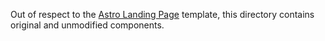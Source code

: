 Out of respect to the [Astro Landing Page](https://github.com/mhyfritz/astro-landing-page) template, this directory contains original and unmodified components.
